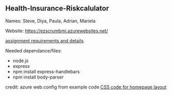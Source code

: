## Health-Insurance-Riskcalulator

Names: Steve, Diya, Paula, Adrian, Mariela 

Website: https://ezscrumbmi.azurewebsites.net/


[assignment requirements and details](https://www.lewis.education/?cpsc=44000-fall-2021-001#/activity/health-risk-calculator-team-web)

Needed dependance/files:
- node.js
- express
- npm install express-handlebars
- npm install body-parser

credit:
azure web.config from example code
[CSS code for homepage layout](https://codepen.io/ainalem/pen/GRqPwoz)


